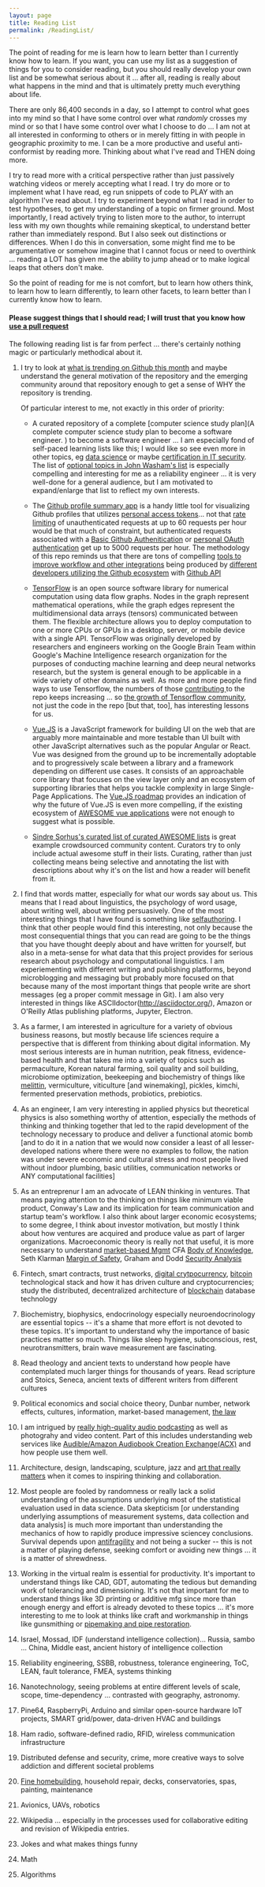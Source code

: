 ```yaml
---
layout: page
title: Reading List
permalink: /ReadingList/
---
```



The point of reading for me is learn how to learn better than I currently know how to learn. If you want, you can use my list as a suggestion of things for you to consider reading, but you should really develop your own list and be somewhat serious about it ... after all, reading is really about what happens in the mind and that is ultimately pretty much everything about life.

There are only 86,400 seconds in a day, so I attempt to control what goes into my mind so that I have some control over what *randomly* crosses my mind or so that I have some control over what I choose to do ... I am not at all interested in conforming to others or in merely fitting in with people in geographic proximity to me. I can be a more productive and useful anti-conformist by reading more. Thinking about what I've read and THEN doing more.

I try to read more with a critical perspective rather than just passively watching videos or merely accepting what I read. I try do more or to implement what I have read, eg run snippets of code to PLAY with an algorithm I've read about. I try to experiment beyond what I read in order to test hypotheses, to get my understanding of a topic on firmer ground. Most importantly, I read actively trying to listen more to the author, to interrupt less with my own thoughts while remaining skeptical, to understand better rather than immediately respond. But I also seek out distinctions or differences. When I do this in conversation, some might find me to be argumentative or somehow imagine that I cannot focus or need to overthink ... reading a LOT has given me the ability to jump ahead or to make logical leaps that others don't make.

So the point of reading for me is not comfort, but to learn how others think, to learn how to learn differently, to learn other facets, to learn better than I currently know how to learn.

#### Please suggest things that I should read; I will trust that you know how [use a pull request](https://github.com/MarkBruns/MarkBruns.github.io/pulls)

The following reading list is far from perfect ... there's certainly nothing magic or particularly methodical about it.

1. I try to look at [what is trending on Github this month](https://github.com/trending?since=monthly) and maybe understand the general motivation of the repository and the emerging community around that repository enough to get a sense of WHY the repository is trending.

   Of particular interest to me, not exactly in this order of priority:

   * A curated repository of a complete [computer science study plan](A complete computer science study plan to become a software engineer. ) to become a software engineer ... I am especially fond of self-paced learning lists like this; I would like so see even more in other topics, eg [data science](https://github.com/datasciencemasters/go) or maybe [certification in IT security](https://www.giac.org/certifications/get-certified/roadmap). The list of [optional topics in John Washam's list](https://github.com/jwasham/coding-interview-university#additional-books) is especially compelling and interesting for me as a reliability engineer ... it is very well-done for a general audience, but I am motivated to expand/enlarge that list to reflect my own interests.

   * The [Github profile summary app](https://github.com/tipsy/github-profile-summary) is a handy little tool for visualizing Github profiles that utilizes [personal access tokens](https://github.com/settings/tokens)... not that [rate limiting](https://developer.github.com/v3/#rate-limiting) of unauthenticated requests at up to 60 requests per hour would be that much of constraint, but authenticated requests associated with a [Basic Github Authenitication](https://developer.github.com/v3/auth/#basic-authentication) or [personal OAuth authentication](https://github.com/blog/1509-personal-api-tokens) get up to 5000 requests per hour. The methodology of this repo reminds us that there are tons of compelling [tools to improve workflow and other integrations](https://developer.github.com/apps/building-integrations/) being produced by [different developers utilizing the Github ecosystem](https://github.com/marketplace) with [Github API](https://developer.github.com/)

   *  [TensorFlow](https://github.com/tensorflow/tensorflow/) is an open source software library for numerical computation using data flow graphs. Nodes in the graph represent mathematical operations, while the graph edges represent the multidimensional data arrays (tensors) communicated between them. The flexible architecture allows you to deploy computation to one or more CPUs or GPUs in a desktop, server, or mobile device with a single API. TensorFlow was originally developed by researchers and engineers working on the Google Brain Team within Google's Machine Intelligence research organization for the purposes of conducting machine learning and deep neural networks research, but the system is general enough to be applicable in a wide variety of other domains as well. As more and more people find ways to use Tensorflow, the numbers of those [contributing ](https://github.com/tensorflow/tensorflow/blob/master/CONTRIBUTING.md) to the repo keeps increasing ... so [the growth of Tensorflow community](https://research.googleblog.com/search/label/TensorFlow), not just the code in the repo [but that, too], has interesting lessons for us.

   * [Vue.JS](https://github.com/vuejs/vue) is a JavaScript framework for building UI on the web that are arguably more maintainable and more testable than UI built with other JavaScript alternatives such as the popular Angular or React. Vue was designed from the ground up to be incrementally adoptable and to progressively scale between a library and a framework depending on different use cases. It consists of an approachable core library that focuses on the view layer only and an ecosystem of supporting libraries that helps you tackle complexity in large Single-Page Applications. The [Vue.JS roadmap](https://github.com/vuejs/roadmap) provides an indication of why the future of Vue.JS is even more compelling, if the existing ecosystem of [AWESOME vue applications](https://github.com/vuejs/awesome-vue) were not enough to suggest what is possible.

   * [Sindre Sorhus's curated list of curated AWESOME lists](https://github.com/sindresorhus/awesome) is great example crowdsourced community content. Curators try to only include actual awesome stuff in their lists. Curating, rather than just collecting means being selective and annotating the list with descriptions about why it's on the list and how a reader will benefit from it.

2. I find that words matter, especially for what our words say about us. This means that I read about linguistics, the psychology of word usage, about writing well, about writing persuasively. One of the most interesting things that I have found is something like [selfauthoring](https://www.reddit.com/r/JordanPeterson/comments/6xbhq6/self_authoring_review_is_the_program_worthwhile/). I think that other people would find this interesting, not only because the most consequential things that you can read are going to be the things that you have thought deeply about and have written for yourself, but also in a meta-sense for what data that this project provides for serious research about psychology and computational linguistics. I am experiementing with different writing and publishing platforms, beyond microblogging and messaging but probably more focused on that because many of the most important things that people write are short messages (eg a proper commit message in Git). I am also very interested in things like ASCIIdoctor(http://asciidoctor.org/), Amazon or O'Reilly Atlas publishing platforms, Jupyter, Electron.

3. As a farmer, I am interested in agriculture for a variety of obvious business reasons, but mostly because life sciences require a perspective that is different from thinking about digital information. My most serious interests are in human nutrition, peak fitness, evidence-based health and that takes me into a variety of topics such as permaculture, Korean natural farming, soil quality and soil building, microbiome optimization, beekeeping and biochemistry of things like  [melittin](https://en.wikipedia.org/wiki/Melittin), vermiculture, viticulture [and winemaking], pickles, kimchi, fermented preservation methods, probiotics, prebiotics.

4. As an engineer, I am very interesting in applied physics but theoretical physics is also something worthy of attention, especially the methods of thinking and thinking together that led to the rapid development of the technology necessary to produce and deliver a functional atomic bomb [and to do it in a nation that we would now consider a least of all lesser-developed nations where there were no examples to follow, the nation was under severe economic and cultural stress and most people lived without indoor plumbing, basic utilities, communication networks or ANY computational facilities]

5. As an entreprenur I am an advocate of LEAN thinking in ventures. That means paying attention to the thinking on things like minimum viable product, Conway's Law and its implication for team communication and startup team's workflow. I also think about larger economic ecosystems; to some degree, I think about investor motivation, but mostly I think about how ventures are acquired and produce value as part of larger organizations. Macroeconomic theory is really not that useful, it is more necessary to understand [market-based Mgmt](https://www.charleskochinstitute.org/about-us/market-based-management/) CFA [Body of Knowledge](https://www.cfainstitute.org/programs/cfaprogram/courseofstudy/Pages/cbok.aspx), Seth Klarman [Margin of Safety](https://files.leopolds.com/books/Margin.of.Safety.1st.Edition.1991.Klarman.pdf), Graham and Dodd [Security Analysis](https://www.amazon.com/Security-Analysis-Foreword-Buffett-Editions/dp/0071592539)

6. Fintech, smart contracts, trust networks, [digital crytpocurrency](http://www0.cs.ucl.ac.uk/staff/S.Meiklejohn/), [bitcoin](https://www.safaribooksonline.com/library/view/mastering-bitcoin/9781491902639/) technological stack and how it has driven culture and cryptocurrencies; study the distributed, decentralized architecture of [blockchain](https://www.youtube.com/playlist?list=PLb68nxJHvj10JvS-lebOb-FHHeWUMpwKO) database technology

7. Biochemistry, biophysics, endocrinology especially neuroendocrinology are essential topics -- it's a shame that more effort is not devoted to these topics. It's important to understand why the importance of basic practices matter so much. Things like sleep hygiene, subconscious, rest, neurotransmitters, brain wave measurement are fascinating.

8. Read theology and ancient texts to understand how people have contemplated much larger things for thousands of years. Read scripture and Stoics, Seneca, ancient texts of different writers from different cultures

9. Political economics and social choice theory, Dunbar number, network effects, cultures, information, market-based management, [the law](http://bastiat.org/en/the_law.html#SECTION_G004)

10. I am intrigued by [really high-quality audio podcasting](https://gimletmedia.com/about/) as well as photograhy and video content. Part of this includes understanding web services like [Audible/Amazon Audiobook Creation Exchange(ACX)](https://blog.acx.com/) and how people use them well.

11. Architecture, design, landscaping, sculpture, jazz and [art that really matters](https://www.youtube.com/playlist?list=PLElrASo3VHBxt9zg3oRoKSqmyiCHct4Ai) when it comes to inspiring thinking and collaboration.

12. Most people are fooled by randomness or really lack a solid understanding of the assumptions underlying most of the statistical evaluation used in data science. Data skepticism [or understanding underlying assumptions of measurement systems, data collection and data analysis] is much more important than understanding the mechanics of how to rapidly produce impressive sciencey conclusions. Survival depends upon [antifragility](https://youtu.be/iEnmjMgP_Jo?list=PLElrASo3VHBxw7L5XhYxv8xagaZUkQYmy) and not being a sucker -- this is not a matter of playing defense, seeking comfort or avoiding new things ... it is a matter of shrewdness.

13. Working in the virtual realm is essential for productivity. It's important to understand things like CAD, GDT, automating the tedious but demanding work of tolerancing and dimensioning. It's not that important for me to understand things like 3D printing or additive mfg since more than enough energy and effort is already devoted to these topics ... it's more interesting to me to look at thinks like craft and workmanship in things like gunsmithing or [pipemaking and pipe restoration](http://www.pipemakersforum.com/forum/).

14. Israel, Mossad, IDF (understand intelligence collection)... Russia, sambo ... China, Middle east, ancient history of intelligence collection

15. Reliability engineering, SSBB, robustness, tolerance engineering, ToC, LEAN, fault tolerance, FMEA, systems thinking

16. Nanotechnology, seeing problems at entire different levels of scale, scope, time-dependency ... contrasted with geography, astronomy.

17. Pine64, RaspberryPi, Arduino and similar open-source hardware IoT projects, SMART grid/power, data-driven HVAC and buildings

18. Ham radio, software-defined radio, RFID, wireless communication infrastructure

19. Distributed defense and security, crime, more creative ways to solve addiction and different societal problems

20. [Fine homebuilding](http://www.finehomebuilding.com/members), household repair, decks, conservatories, spas, painting, maintenance

21. Avionics, UAVs, robotics

22. Wikipedia ... especially in the processes used for collaborative editing and revision of Wikipedia entries.

23. Jokes and what makes things funny

24. Math

25. Algorithms
